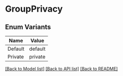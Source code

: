 # GroupPrivacy

## Enum Variants

| Name | Value |
|---- | -----|
| Default | default |
| Private | private |


[[Back to Model list]](../README.md#documentation-for-models) [[Back to API list]](../README.md#documentation-for-api-endpoints) [[Back to README]](../README.md)


